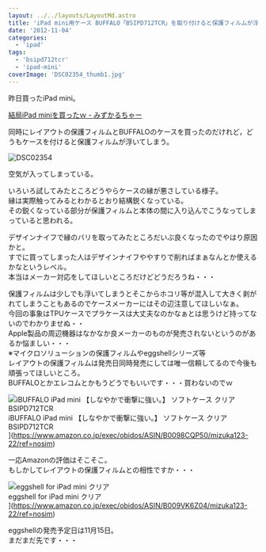 ```yaml
---
layout: ../../layouts/LayoutMd.astro
title: 'iPad mini用ケース BUFFALO「BSIPD712TCR」を取り付けると保護フィルムが浮く'
date: '2012-11-04'
categories:
  - 'ipad'
tags:
  - 'bsipd712tcr'
  - 'ipad-mini'
coverImage: 'DSC02354_thumb1.jpg'
---
```


昨日買ったiPad mini。

[結局iPad miniを買ったｗ \- みずかるちゃー](https://mizuka123.net/archive/1717/)

同時にレイアウトの保護フィルムとBUFFALOのケースを買ったのだけれど，どうもケースを付けると保護フィルムが浮いてしまう。

![DSC02354](/archive/images/DSC02354_thumb.jpg 'DSC02354')

空気が入ってしまっている。

いろいろ試してみたところどうやらケースの縁が悪さしている様子。  
縁は実際触ってみるとわかるとおり結構鋭くなっている。  
その鋭くなっている部分が保護フィルムと本体の間に入り込んでこうなってしまっていると思われる。

デザインナイフで縁のバリを取ってみたところだいぶ良くなったのでやはり原因かと。  
すでに買ってしまった人はデザインナイフややすりで削ればまぁなんとか使えるかなというレベル。  
本当はメーカー対応をしてほしいところだけどどうだろうね・・・

保護フィルムは少しでも浮いてしまうとそこからホコリ等が混入して大きく剥がれてしまうこともあるのでケースメーカーにはその辺注意してほしいなぁ。  
今回の事象はTPUケースでプラケースは大丈夫なのかなぁとは思うけど持ってないのでわかりませぬ・・  
Apple製品の周辺機器はなかなか良メーカーのものが発売されないというのがあるか悩ましい・・・  
※マイクロソリューションの保護フィルムやeggshellシリーズ等  
レイアウトの保護フィルムは発売日同時発売にしては唯一信頼してるので今後も頑張ってほしいところ。  
BUFFALOとかエレコムとかもうどうでもいいです・・・買わないのでｗ

![iBUFFALO iPad mini 【しなやかで衝撃に強い。】 ソフトケース クリア  BSIPD712TCR](/archive/images/31PRbVivVgL._SL160_.jpg)  
iBUFFALO iPad mini 【しなやかで衝撃に強い。】 ソフトケース クリア BSIPD712TCR  
](https://www.amazon.co.jp/exec/obidos/ASIN/B0098CQP50/mizuka123-22/ref=nosim)

一応Amazonの評価はそこそこ。  
もしかしてレイアウトの保護フィルムとの相性ですか・・・

![eggshell for iPad mini クリア](/archive/images/31DmnwgInwL._SL160_.jpg)  
eggshell for iPad mini クリア  
](https://www.amazon.co.jp/exec/obidos/ASIN/B009VK6Z04/mizuka123-22/ref=nosim)

eggshellの発売予定日は11月15日。  
まだまだ先です・・・
